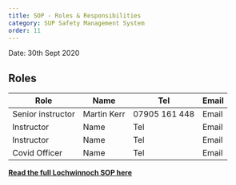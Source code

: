 ```yaml
---
title: SOP - Roles & Responsibilities
category: SUP Safety Management System
order: 11
---
```

Date: 30th Sept 2020

## Roles

Role | Name | Tel | Email  
--- | --- | --- | ---
Senior instructor | Martin Kerr| 07905 161 448 | Email
Instructor | Name | Tel | Email
Instructor | Name | Tel | Email
Covid Officer | Name | Tel | Email



**[Read the full Lochwinnoch SOP here](/clyde/files/SOP.pdf)**
